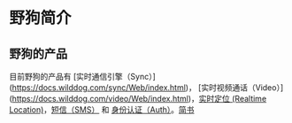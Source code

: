 野狗简介
=======
野狗的产品
--------
  目前野狗的产品有 [实时通信引擎（Sync）] (https://docs.wilddog.com/sync/Web/index.html)， [实时视频通话（Video）] (https://docs.wilddog.com/video/Web/index.html)，[实时定位 (Realtime Location)](https://docs.wilddog.com/location/Web/index.html)，[短信（SMS）](https://docs.wilddog.com/sms/index.html) 和 [身份认证（Auth）](https://docs.wilddog.com/auth/Web/index.html)。[简书](http://www.jianshu.com)